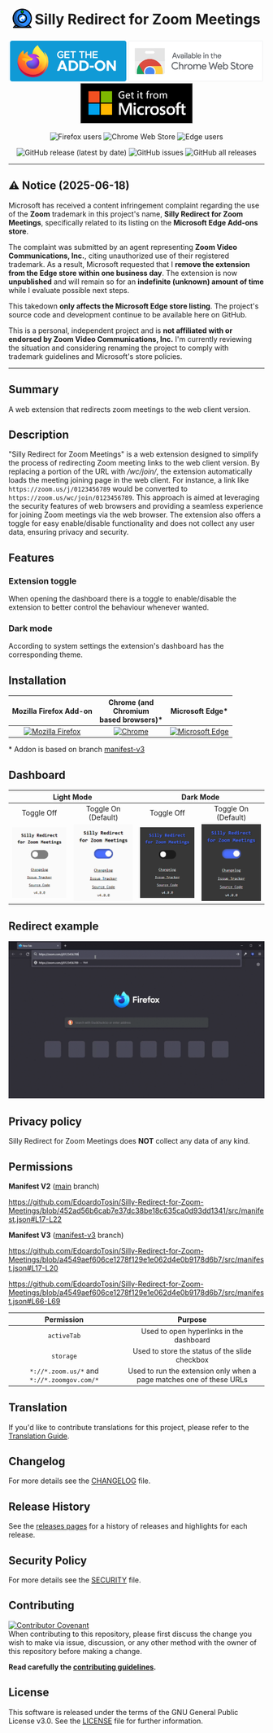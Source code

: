 <h1 align="center">
  <sub>
    <img src="https://raw.githubusercontent.com/EdoardoTosin/Silly-Redirect-for-Zoom-Meetings/main/src/icons/256x256.png" height="38" width="38">
  </sub>
  Silly Redirect for Zoom Meetings
</h1>

<p align="center">
  <a href="https://addons.mozilla.org/firefox/addon/silly-redirect-for-zoom">
    <img src="https://raw.githubusercontent.com/EdoardoTosin/Silly-Redirect-for-Zoom-Meetings/be6894b96e1b46bdcf1b10e6e324fc856e3e7439/assets/badges/firefox.svg" alt="Get Silly Redirect for Zoom Meetings for Firefox" height=80px></a>
  <a href="https://chrome.google.com/webstore/detail/dammgkhaofolinipgnjjiocadmmhidch">
    <img src="https://raw.githubusercontent.com/EdoardoTosin/Silly-Redirect-for-Zoom-Meetings/refs/heads/main/assets/badges/chrome.png" alt="Get Silly Redirect for Zoom Meetings for Chromium" height=80px></a>
  <a href="https://microsoftedge.microsoft.com/addons/detail/kfpmepjfaolgcgabdmbpkfnicejbiggn">
    <img src="https://raw.githubusercontent.com/EdoardoTosin/Silly-Redirect-for-Zoom-Meetings/refs/heads/main/assets/badges/edge.png" alt="Get Silly Redirect for Zoom Meetings for Microsoft Edge" height=80px></a>
</p>

<p align="center">
  <img alt="Firefox users" src="https://img.shields.io/amo/users/silly-redirect-for-zoom?label=Firefox%20Users&style=for-the-badge&logo=firefox"/>
  <img alt="Chrome Web Store" src="https://img.shields.io/chrome-web-store/users/dammgkhaofolinipgnjjiocadmmhidch?color=007ec6&label=Chrome%20Users&logo=google-chrome&style=for-the-badge">
  <img alt="Edge users" src="https://img.shields.io/badge/dynamic/json?label=Edge%20Users&style=for-the-badge&logo=microsoft-edge&query=activeInstallCount&url=https%3A%2F%2Fmicrosoftedge.microsoft.com%2Faddons%2Fgetproductdetailsbycrxid%2Fkfpmepjfaolgcgabdmbpkfnicejbiggn">
</p>
<p align="center">
  <img alt="GitHub release (latest by date)" src="https://img.shields.io/github/v/release/EdoardoTosin/Silly-Redirect-for-Zoom-Meetings?label=Latest%20Release&style=for-the-badge">
  <img alt="GitHub issues" src="https://img.shields.io/github/issues/EdoardoTosin/Silly-Redirect-for-Zoom-Meetings?style=for-the-badge"/>
  <img alt="GitHub all releases" src="https://img.shields.io/github/downloads/EdoardoTosin/Silly-Redirect-for-Zoom-Meetings/total?style=for-the-badge"/>
</p>

---

## ⚠️ Notice (2025-06-18)
Microsoft has received a content infringement complaint regarding the use of the **Zoom** trademark in this project's name, **Silly Redirect for Zoom Meetings**, specifically related to its listing on the **Microsoft Edge Add-ons store**.

The complaint was submitted by an agent representing **Zoom Video Communications, Inc.**, citing unauthorized use of their registered trademark. As a result, Microsoft requested that I **remove the extension from the Edge store within one business day**. The extension is now **unpublished** and will remain so for an **indefinite (unknown) amount of time** while I evaluate possible next steps.

This takedown **only affects the Microsoft Edge store listing**. The project's source code and development continue to be available here on GitHub.

This is a personal, independent project and is **not affiliated with or endorsed by Zoom Video Communications, Inc.** I'm currently reviewing the situation and considering renaming the project to comply with trademark guidelines and Microsoft's store policies.

---

## Summary

A web extension that redirects zoom meetings to the web client version.

## Description

"Silly Redirect for Zoom Meetings" is a web extension designed to simplify the process of redirecting Zoom meeting links to the web client version. By replacing a portion of the URL with */wc/join/*, the extension automatically loads the meeting joining page in the web client. For instance, a link like `https://zoom.us/j/0123456789` would be converted to `https://zoom.us/wc/join/0123456789`.
This approach is aimed at leveraging the security features of web browsers and providing a seamless experience for joining Zoom meetings via the web browser. The extension also offers a toggle for easy enable/disable functionality and does not collect any user data, ensuring privacy and security.

## Features

### Extension toggle

When opening the dashboard there is a toggle to enable/disable the extension to better control the behaviour whenever wanted.

### Dark mode

According to system settings the extension's dashboard has the corresponding theme.

## Installation

<table>
    <thead align="center">
        <tr>
            <th>Mozilla Firefox Add-on</th>
            <th>Chrome (and<br>Chromium<br>based browsers)*</th>
            <th>Microsoft Edge*</th>
        </tr>
    </thead>
    <tbody align="center">
        <tr>
          <td><a href="https://addons.mozilla.org/firefox/addon/silly-redirect-for-zoom">
         <img alt="Mozilla Firefox" src="https://img.shields.io/amo/v/silly-redirect-for-zoom?label=firefox&logo=Firefox&style=for-the-badge"></a></td>
          <td><a href="https://chrome.google.com/webstore/detail/dammgkhaofolinipgnjjiocadmmhidch">
          <img alt="Chrome" src="https://img.shields.io/chrome-web-store/v/dammgkhaofolinipgnjjiocadmmhidch?label=chrome&logo=google-chrome&style=for-the-badge"></a></td>
          <td><a href="https://microsoftedge.microsoft.com/addons/detail/kfpmepjfaolgcgabdmbpkfnicejbiggn">
       <img alt="Microsoft Edge" src="https://img.shields.io/badge/dynamic/json?label=Edge%09%09&logo=microsoft-edge&style=for-the-badge&prefix=v&query=%24.version&url=https%3A%2F%2Fmicrosoftedge.microsoft.com%2Faddons%2Fgetproductdetailsbycrxid%2Fkfpmepjfaolgcgabdmbpkfnicejbiggn"></a></td>
        </tr>
    </tbody>
</table>

\* Addon is based on branch [manifest-v3](https://github.com/EdoardoTosin/Silly-Redirect-for-Zoom-Meetings/tree/manifest-v3)

## Dashboard

<table>
    <thead align="center">
        <tr>
            <th colspan=2>Light Mode</th>
            <th colspan=2>Dark Mode</th>
        </tr>
    </thead>
    <tbody align="center">
        <tr>
            <td>Toggle Off</td>
            <td>Toggle On<br>(Default)</td>
            <td>Toggle Off</td>
            <td>Toggle On<br>(Default)</td>
        </tr>
        <tr>
          <td><img alt="Toggle Off - Light Mode" src="https://raw.githubusercontent.com/EdoardoTosin/Silly-Redirect-for-Zoom-Meetings/main/assets/dashboard/off-light.png"></td>
          <td><img alt="Toggle On - Light Mode" src="https://raw.githubusercontent.com/EdoardoTosin/Silly-Redirect-for-Zoom-Meetings/main/assets/dashboard/on-light.png"></td>
          <td><img alt="Toggle Off - Dark Mode" src="https://raw.githubusercontent.com/EdoardoTosin/Silly-Redirect-for-Zoom-Meetings/main/assets/dashboard/off-dark.png"></td>
          <td><img alt="Toggle On - Dark Mode" src="https://raw.githubusercontent.com/EdoardoTosin/Silly-Redirect-for-Zoom-Meetings/main/assets/dashboard/on-dark.png"></td>
        </tr>
    </tbody>
</table>

## Redirect example

![Gif](https://raw.githubusercontent.com/EdoardoTosin/Silly-Redirect-for-Zoom-Meetings/main/assets/example/redirect_clip.gif)

## Privacy policy

Silly Redirect for Zoom Meetings does **NOT** collect any data of any kind.

## Permissions

**Manifest V2** ([main](https://github.com/EdoardoTosin/Silly-Redirect-for-Zoom-Meetings/tree/main) branch)

https://github.com/EdoardoTosin/Silly-Redirect-for-Zoom-Meetings/blob/452ad56b6cab7e37dc38be18c635ca0d93dd1341/src/manifest.json#L17-L22

**Manifest V3** ([manifest-v3](https://github.com/EdoardoTosin/Silly-Redirect-for-Zoom-Meetings/tree/manifest-v3) branch)

https://github.com/EdoardoTosin/Silly-Redirect-for-Zoom-Meetings/blob/a4549aef606ce1278f129e1e062d4e0b9178d6b7/src/manifest.json#L17-L20

https://github.com/EdoardoTosin/Silly-Redirect-for-Zoom-Meetings/blob/a4549aef606ce1278f129e1e062d4e0b9178d6b7/src/manifest.json#L66-L69

| Permission | Purpose |
|:----:|:----:|
| `activeTab` | Used to open hyperlinks in the dashboard |
| `storage` | Used to store the status of the slide checkbox |
| `*://*.zoom.us/*` and `*://*.zoomgov.com/*` | Used to run the extension only when a page matches one of these URLs |

## Translation

If you'd like to contribute translations for this project, please refer to the [Translation Guide](https://github.com/EdoardoTosin/Silly-Redirect-for-Zoom-Meetings/blob/main/TRANSLATION.md).

## Changelog

For more details see the [CHANGELOG](https://github.com/EdoardoTosin/Silly-Redirect-for-Zoom-Meetings/tree/main/CHANGELOG.md) file.

## Release History

See the [releases pages](https://github.com/EdoardoTosin/Silly-Redirect-for-Zoom-Meetings/releases) for a history of releases and highlights for each release.

## Security Policy

For more details see the [SECURITY](https://github.com/EdoardoTosin/Silly-Redirect-for-Zoom-Meetings/blob/main/SECURITY.md) file.

## Contributing

[![Contributor Covenant](https://img.shields.io/badge/Contributor%20Covenant-2.0-4baaaa.svg?style=for-the-badge)](https://github.com/EdoardoTosin/Silly-Redirect-for-Zoom-Meetings/tree/main/CODE_OF_CONDUCT.md)  
When contributing to this repository, please first discuss the change you wish to make via issue, discussion, or any other method with the owner of this repository before making a change.

**Read carefully the [contributing guidelines](https://github.com/EdoardoTosin/Silly-Redirect-for-Zoom-Meetings/tree/main/CONTRIBUTING.md).**

## License

This software is released under the terms of the GNU General Public License v3.0. See the [LICENSE](https://github.com/EdoardoTosin/Silly-Redirect-for-Zoom-Meetings/tree/main/LICENSE) file for further information.
